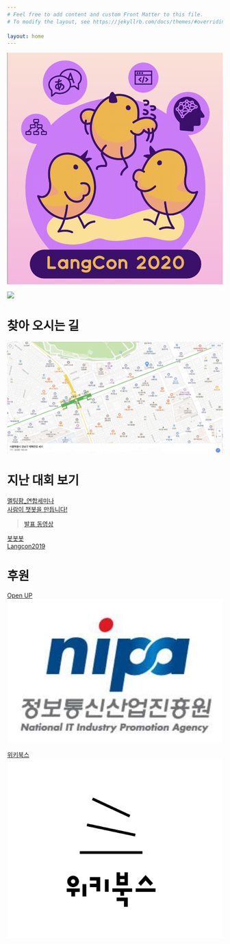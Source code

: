 ```yaml
---
# Feel free to add content and custom Front Matter to this file.
# To modify the layout, see https://jekyllrb.com/docs/themes/#overriding-theme-defaults

layout: home
---
```


                  


<img src="./pic/poster2020.png" width="720"><BR>


      

                            
                       
<img src="./pic/ime.png" width="600"><BR>                           

# 찾아 오시는 길           
<img src="./pic/map.png" width="600"><BR> 

# 지난 대회 보기          
[멜팅팡_연합세미나](https://www.onoffmix.com/event/110570)                   
[사람이 챗봇을 만듭니다!](https://www.onoffmix.com/event/124842)            
 >[발표 동영상](https://www.youtube.com/playlist?list=PLqkITFr6P-oRQu0OJCIqHuff-ubbCkWlL)                   

[봇봇봇](https://www.onoffmix.com/event/89407)          
[Langcon2019](https://songys.github.io/2019LangCon/)



# 후원                       

[Open UP](https://www.oss.kr/)            
![sw](./pic/nipa1.png)
                         
                
[위키북스](http://wikibook.co.kr/)                             
![위키북스](./pic/wiki.png)                         
                                        


